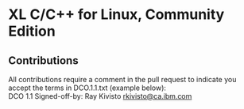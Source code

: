 # XL C/C++ for Linux, Community Edition

## Contributions

All contributions require a comment in the pull request to indicate you accept the terms in DCO.1.1.txt (example below):  
DCO 1.1 Signed-off-by: Ray Kivisto <rkivisto@ca.ibm.com>
